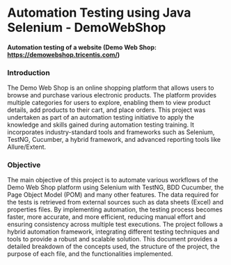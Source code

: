 # Automation Testing using Java Selenium - DemoWebShop
#### Automation testing of a website (Demo Web Shop: https://demowebshop.tricentis.com/)

### Introduction

The Demo Web Shop is an online shopping platform that allows users to browse and purchase various electronic products. The platform provides multiple categories for users to explore, enabling them to view product details, add products to their cart, and place orders.
This project was undertaken as part of an automation testing initiative to apply the knowledge and skills gained during automation testing training. It incorporates industry-standard tools and frameworks such as Selenium, TestNG, Cucumber, a hybrid framework, and advanced reporting tools like Allure/Extent.

### Objective
The main objective of this project is to automate various workflows of the Demo Web Shop platform using Selenium with TestNG, BDD Cucumber, the Page Object Model (POM) and many other features. The data required for the tests is retrieved from external sources such as data sheets (Excel) and properties files. By implementing automation, the testing process becomes faster, more accurate, and more efficient, reducing manual effort and ensuring consistency across multiple test executions.
The project follows a hybrid automation framework, integrating different testing techniques and tools to provide a robust and scalable solution. This document provides a detailed breakdown of the concepts used, the structure of the project, the purpose of each file, and the functionalities implemented.

